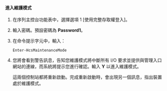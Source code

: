 
#### 進入維護模式

1. 在序列主控台功能表中，選擇選項 1 [使用完整存取權登入]。

2. 輸入密碼。預設密碼為 **Password1**。

3. 在命令提示字元中，輸入：

     `Enter-HcsMaintenanceMode`

4. 您將會看到警告訊息，告知您維護模式將中斷所有 I/O 要求並提供與管理入口網站的連線，而系統將提示您進行確認。輸入 **Y** 以進入維護模式。

    這兩個控制站都將重新啟動。完成重新啟動時，會出現另一個訊息，指出裝置處於維護模式。

<!---HONumber=July15_HO4-->